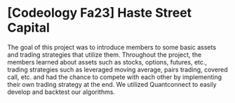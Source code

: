 # [Codeology Fa23] Haste Street Capital
The goal of this project was to introduce members to some basic assets and trading strategies that utilize them. Throughout the project, the members learned about assets such as stocks, options, futures, etc., trading strategies such as leveraged moving average, pairs trading, covered call, etc. and had the chance to compete with each other by implementing their own trading strategy at the end. We utilized Quantconnect to easily develop and backtest our algorithms.
